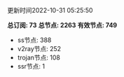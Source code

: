 更新时间2022-10-31 05:25:50

**总订阅: 73**
**总节点: 2263**
**有效节点: 749**
- ss节点: 388
- v2ray节点: 252
- trojan节点: 108
- ssr节点: 1
